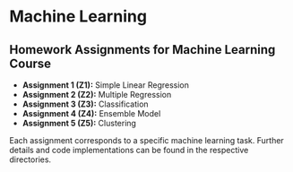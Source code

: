 # Machine Learning

## Homework Assignments for Machine Learning Course

- **Assignment 1 (Z1):** Simple Linear Regression
- **Assignment 2 (Z2):** Multiple Regression
- **Assignment 3 (Z3):** Classification
- **Assignment 4 (Z4):** Ensemble Model
- **Assignment 5 (Z5):** Clustering

Each assignment corresponds to a specific machine learning task. Further details and code implementations can be found in the respective directories.
